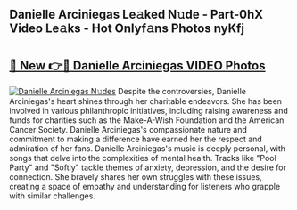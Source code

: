 ## Danielle Arciniegas Le𝚊ked N𝚞de - Part-0hX Video Le𝚊ks - Hot Onlyf𝚊ns Photos nyKfj

# <h2><a href="http://ab55457.deff.icu/?id=Danielle+Arciniegas">🔗 New 👉🔴 Danielle Arciniegas VIDEO Photos</a></h2>

[![Danielle Arciniegas N𝚞des](https://i.imgur.com/rIISA9y.gif)](http://ab55457.deff.icu/?id=Danielle+Arciniegas)
Despite the controversies, Danielle Arciniegas's heart shines through her charitable endeavors. She has been involved in various philanthropic initiatives, including raising awareness and funds for charities such as the Make-A-Wish Foundation and the American Cancer Society. Danielle Arciniegas's compassionate nature and commitment to making a difference have earned her the respect and admiration of her fans. Danielle Arciniegas's music is deeply personal, with songs that delve into the complexities of mental health. Tracks like "Pool Party" and "Softly" tackle themes of anxiety, depression, and the desire for connection. She bravely shares her own struggles with these issues, creating a space of empathy and understanding for listeners who grapple with similar challenges.
